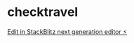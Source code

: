 # checktravel

[Edit in StackBlitz next generation editor ⚡️](https://stackblitz.com/~/github.com/sagevv/checktravel)